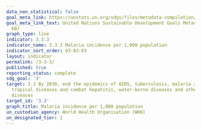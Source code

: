 ```yaml
---
data_non_statistical: false
goal_meta_link: https://unstats.un.org/sdgs/files/metadata-compilation/Metadata-Goal-3.pdf
goal_meta_link_text: United Nations Sustainable Development Goals Metadata (PDF 431
  KB)
graph_type: line
indicator: 3.3.3
indicator_name: 3.3.3 Malaria incidence per 1,000 population
indicator_sort_order: 03-03-03
layout: indicator
permalink: /3-3-3/
published: true
reporting_status: complete
sdg_goal: '3'
target: 3.3 By 2030, end the epidemics of AIDS, tuberculosis, malaria and neglected
  tropical diseases and combat hepatitis, water-borne diseases and other communicable
  diseases
target_id: '3.3'
graph_title: Malaria incidence per 1,000 population
un_custodian_agency: World Health Organisation (WHO)
un_designated_tier: 1
---
```

